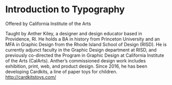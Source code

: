 # Introduction to Typography

Offered by California Institute of the Arts

Taught by Anther Kiley, a designer and design educator based in Providence, RI. He holds a BA in history from Princeton University and an MFA in Graphic Design from the Rhode Island School of Design (RISD). He is currently adjunct faculty in the Graphic Design department at RISD, and previously co-directed the Program in Graphic Design at California Institute of the Arts (CalArts). Anther’s commissioned design work includes exhibition, print, web, and product design. Since 2016, he has been developing Cardkits, a line of paper toys for children. http://cardkitstoys.com/

